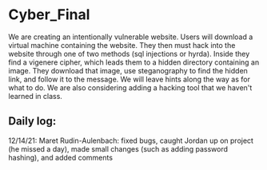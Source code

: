 # Cyber_Final

We are creating an intentionally vulnerable website. Users will download a virtual machine containing the website. They then must hack into the website through one of two methods (sql injections or hyrda). Inside they find a vigenere cipher, which leads them to a hidden directory containing an image. They download that image, use steganography to find the hidden link, and follow it to the message. We will leave hints along the way as for what to do. We are also considering adding a hacking tool that we haven't learned in class. 


Daily log:
-----
12/14/21:
Maret Rudin-Aulenbach: fixed bugs, caught Jordan up on project (he missed a day), made small changes (such as adding password hashing), and added comments